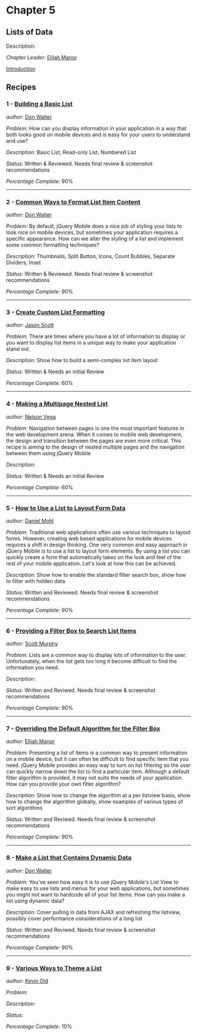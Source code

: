# Chapter 5

## Lists of Data

Description: 

*Chapter Leader:* <a href="mailto:emanor@appendto.com">Elijah Manor</a>

<a href="/jquerymobilecookbook/book/blob/master/5-lists-of-data/introduction.adoc">Introduction</a>

## Recipes

### 1 - <a href="/jquerymobilecookbook/book/blob/master/5-lists-of-data/recipe-1.adoc">Building a Basic List</a>
*author:* <a href="mailto:don@don-walter.com">Don Walter</a>

*Problem:* How can you display information in your application in a way that both looks good on mobile devices and is easy for your users to understand and use?

*Description:* Basic List, Read-only List, Numbered List

*Status:* Written & Reviewed. Needs final review & screenshot recommendations

*Percentage Complete:* 90%

---

### 2 - <a href="/jquerymobilecookbook/book/blob/master/5-lists-of-data/recipe-2.adoc">Common Ways to Format List Item Content</a>
*author:* <a href="mailto:don@don-walter.com">Don Walter</a>

*Problem:* By default, jQuery Mobile does a nice job of styling your lists to look nice on mobile devices, but sometimes your application requires a specific appearance. How can we alter the styling of a list and implement some common formatting techniques?

*Description:* Thumbnails, Split Button, Icons, Count Bubbles, Separate Dividers, Inset

*Status:* Written & Reviewed. Needs final review & screenshot recommendations

*Percentage Complete:* 90%

--- 

### 3 - <a href="/jquerymobilecookbook/book/blob/master/5-lists-of-data/recipe-3.adoc">Create Custom List Formatting</a> 
*author:* <a href="mailto:jasscott@rim.com">Jason Scott</a>

*Problem:* There are times where you have a lot of information to display or you want to display list items in a unique way to make your application stand out.

*Description:* Show how to build a semi-complex list item layout

*Status:* Written & Needs an initial Review

*Percentage Complete:* 60%

---

### 4 - <a href="/jquerymobilecookbook/book/blob/master/5-lists-of-data/recipe-4.adoc">Making a Multipage Nested List</a>
*author:* <a href="mailto:nvegamarrero@gmail.com">Nelson Vega</a>

*Problem:*  Navigation between pages is one the most important features in the web development arena. 
When it comes to mobile web development, the design and transition between the pages are even  more critical. 
This recipe is aiming to the design of nested multiple pages and the navigation between them using jQuery Mobile

*Description:*

*Status:* Written & Needs an initial Review

*Percentage Complete:* 60%

---

### 5 - <a href="/jquerymobilecookbook/book/blob/master/5-lists-of-data/recipe-5.adoc">How to Use a List to Layout Form Data</a>
*author:* <a href="mailto:danmohl@gmail.com">Daniel Mohl</a>

*Problem:* Traditional web applications often use various techniques to layout forms. However, creating web based applications for mobile devices requires a shift in design thinking. One very common and easy approach in jQuery Mobile is to use a list to layout form elements. By using a list you can quickly create a form that automatically takes on the look and feel of the rest of your mobile application. Let's look at how this can be achieved.

*Description:* Show how to enable the standard filter search box, show how to filter with hidden data

*Status:* Written and Reviewed. Needs final review & screenshot recommendations

*Percentage Complete:* 90%

---

### 6 - <a href="/jquerymobilecookbook/book/blob/master/5-lists-of-data/recipe-6.adoc">Providing a Filter Box to Search List Items</a>
*author:* <a href="mailto:stmhawaii@gmail.com">Scott Murphy</a>

*Problem:* Lists are a common way to display lots of information to the user. Unfortunately, when the list gets too long it become difficult to find the information you need.

*Description:*

*Status:* Written and Reviwed. Needs final review & screenshot recommendations

*Percentage Complete:* 90%

---

### 7 - <a href="/jquerymobilecookbook/book/blob/master/5-lists-of-data/recipe-7.adoc">Overriding the Default Algorithm for the Filter Box</a>
*author:* <a href="mailto:elijah.manor@gmail.com">Elijah Manor</a>

*Problem:* Presenting a list of items is a common way to present information on a mobile device, but it can often be difficult to find specific item that you need. jQuery Mobile provides an easy way to turn on list filtering so the user can quickly narrow down the list to find a particular item. Although a default filter algorithm is provided, it may not suite the needs of your application. How can you provide your own filter algorithm?

*Description:* Show how to change the algorithm at a per listview basis, show how to change the algorithm globally, show examples of various types of sort algorithms

*Status:* Written and Reviwed. Needs final review & screenshot recommendations

*Percentage Complete:* 90%

---

### 8 - <a href="/jquerymobilecookbook/book/blob/master/5-lists-of-data/recipe-8.adoc">Make a List that Contains Dynamic Data</a>
*author:* <a href="mailto:don@don-walter.com">Don Walter</a>

*Problem:* You've seen how easy it is to use jQuery Mobile's List View to make easy to use lists and menus for your web applications, but sometimes you might not want to hardcode all of your list items. How can you make a list using dynamic data?

*Description:* Cover pulling in data from AJAX and refreshing the listview, possibly cover performance considerations of a long list

*Status:* Written and Reviwed. Needs final review & screenshot recommendations

*Percentage Complete:* 90%

---

### 9 - <a href="/jquerymobilecookbook/book/blob/master/5-lists-of-data/recipe-9.adoc">Various Ways to Theme a List</a>
*author:* <a href="mailto:kevin@kevinold.com">Kevin Old</a> 

*Problem:*

*Description:*

*Status:*

*Percentage Complete:* 10%
